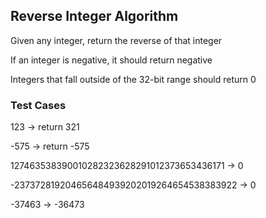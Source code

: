 ## Reverse Integer Algorithm
Given any integer, return the reverse of that integer

If an integer is negative, it should return negative

Integers that fall outside of the 32-bit range should return 0

### Test Cases

123 -> return 321

-575 -> return -575

127463538390010282323628291012373653436171 -> 0

-237372819204656484939202019264654538383922 -> 0

-37463 -> -36473


